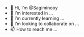 - 👋 Hi, I’m @Sagimincoy
- 👀 I’m interested in ...
- 🌱 I’m currently learning ...
- 💞️ I’m looking to collaborate on ...
- 📫 How to reach me ...

<!---
Sagimincoy/Sagimincoy is a ✨ special ✨ repository because its `README.md` (this file) appears on your GitHub profile.
You can click the Preview link to take a look at your changes.
--->
